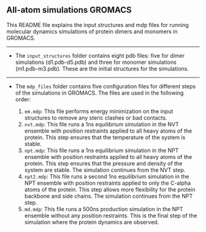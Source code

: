 All-atom simulations GROMACS
------------------------------

This README file explains the input structures and mdp files for running molecular dynamics simulations of protein dimers and monomers in GROMACS.

---------
* The `input_structures` folder contains eight pdb files: five for dimer simulations (d1.pdb-d5.pdb) and three for monomer simulations (m1.pdb-m3.pdb). These are the initial structures for the simulations.
---------
* The `mdp_files` folder contains five configuration files for different steps of the simulations in GROMACS. 
The files are used in the following order:

  1. `em.mdp`: This file performs energy minimization on the input structures to remove any steric clashes or bad contacts.
  2. `nvt.mdp`: This file runs a 1ns equilibrium simulation in the NVT ensemble with position restraints applied to all heavy atoms of the protein. This step ensures that the temperature of the system is stable.
  3. `npt.mdp`: This file runs a 1ns equilibrium simulation in the NPT ensemble with position restraints applied to all heavy atoms of the protein. This step ensures that the pressure and density of the system are stable. The simulation continues from the NVT step.
  4. `npt2.mdp`: This file runs a second 1ns equilibrium simulation in the NPT ensemble with position restraints applied to only the C-alpha atoms of the protein. This step allows more flexibility for the protein backbone and side chains. The simulation continues from the NPT step.
  5. `md.mdp`: This file runs a 500ns production simulation in the NPT ensemble without any position restraints. This is the final step of the simulation where the protein dynamics are observed.
